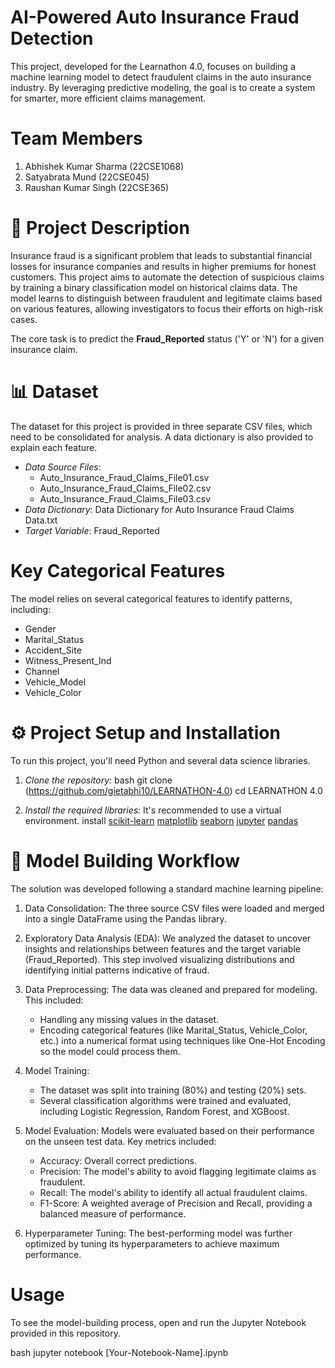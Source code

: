 # AI-Powered Auto Insurance Fraud Detection

This project, developed for the Learnathon 4.0, focuses on building a machine learning model to detect fraudulent claims in the auto insurance industry. By leveraging predictive modeling, the goal is to create a system for smarter, more efficient claims management.

# Team Members
1. Abhishek Kumar Sharma (22CSE1068)
2. Satyabrata Mund       (22CSE045)
3. Raushan Kumar Singh   (22CSE365)

# 📝 Project Description
Insurance fraud is a significant problem that leads to substantial financial losses for insurance companies and results in higher premiums for honest customers. This project aims to automate the detection of suspicious claims by training a binary classification model on historical claims data. The model learns to distinguish between fraudulent and legitimate claims based on various features, allowing investigators to focus their efforts on high-risk cases.

The core task is to predict the **Fraud_Reported** status ('Y' or 'N') for a given insurance claim.

# 📊 Dataset
The dataset for this project is provided in three separate CSV files, which need to be consolidated for analysis. A data dictionary is also provided to explain each feature.

* *Data Source Files*:
    * Auto_Insurance_Fraud_Claims_File01.csv
    * Auto_Insurance_Fraud_Claims_File02.csv
    * Auto_Insurance_Fraud_Claims_File03.csv
* *Data Dictionary*: Data Dictionary for Auto Insurance Fraud Claims Data.txt
* *Target Variable*: Fraud_Reported

# Key Categorical Features
The model relies on several categorical features to identify patterns, including:
* Gender
* Marital_Status
* Accident_Site
* Witness_Present_Ind
* Channel
* Vehicle_Model
* Vehicle_Color

# ⚙ Project Setup and Installation

To run this project, you'll need Python and several data science libraries.

1.  *Clone the repository:*
    bash
    git clone (https://github.com/gietabhi10/LEARNATHON-4.0)
    cd LEARNATHON 4.0
    

2.  *Install the required libraries:*
    It's recommended to use a virtual environment.
    install [scikit-learn](https://scikit-learn.org/stable/install.html)   [matplotlib](https://pypi.org/project/matplotlib/)
            [seaborn](https://seaborn.pydata.org/installing.html)
            [jupyter](https://pypi.org/project/jupyter/)   [pandas](https://pypi.org/project/pandas/)
    

# 🚀 Model Building Workflow
The solution was developed following a standard machine learning pipeline:

1.  Data Consolidation: The three source CSV files were loaded and merged into a single DataFrame using the Pandas library.

2.  Exploratory Data Analysis (EDA): We analyzed the dataset to uncover insights and relationships between features and the target variable (Fraud_Reported). This step involved visualizing distributions and identifying initial patterns indicative of fraud.

3.  Data Preprocessing: The data was cleaned and prepared for modeling. This included:
    * Handling any missing values in the dataset.
    * Encoding categorical features (like Marital_Status, Vehicle_Color, etc.) into a numerical format using techniques like One-Hot Encoding so the model could process       them.

4.  Model Training:
    * The dataset was split into training (80%) and testing (20%) sets.
    * Several classification algorithms were trained and evaluated, including Logistic Regression, Random Forest, and XGBoost.

5.  Model Evaluation: Models were evaluated based on their performance on the unseen test data. Key metrics included:
    * Accuracy: Overall correct predictions.
    * Precision: The model's ability to avoid flagging legitimate claims as fraudulent.
    * Recall: The model's ability to identify all actual fraudulent claims.
    * F1-Score: A weighted average of Precision and Recall, providing a balanced measure of performance.

6.  Hyperparameter Tuning: The best-performing model was further optimized by tuning its hyperparameters to achieve maximum performance.

# Usage
To see the model-building process, open and run the Jupyter Notebook provided in this repository.

bash
jupyter notebook [Your-Notebook-Name].ipynb
